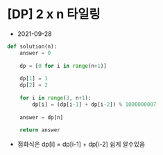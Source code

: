 # [DP] 2 x n 타일링

- 2021-09-28

```python
def solution(n):
    answer = 0
    
    dp = [0 for i in range(n+1)]
    
    dp[1] = 1
    dp[2] = 2
    
    for i in range(3, n+1):
        dp[i] = (dp[i-1] + dp[i-2]) % 1000000007
    
    answer = dp[n]
    
    return answer
```

- 점화식은 dp[i] = dp[i-1] + dp[i-2] 쉽게 알수있음
